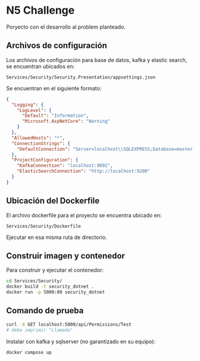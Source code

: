 # N5 Challenge

Poryecto con el desarrollo al problem planteado.

## Archivos de configuración
Los archivos de configuración para base de datos, kafka y elastic search, se encuentran ubicados en:

```
Services/Security/Security.Presentation/appsettings.json
```

Se encuentran en el siguiente formato:

```json
{
  "Logging": {
    "LogLevel": {
      "Default": "Information",
      "Microsoft.AspNetCore": "Warning"
    }
  },
  "AllowedHosts": "*",
  "ConnectionStrings": {
    "DefaultConnection": "Server=localhost\\SQLEXPRESS;Database=master;Trusted_Connection=True;TrustServerCertificate=True"
  },
  "ProjectConfiguration": {
    "KafkaConnection": "localhost:9092",
    "ElasticSearchConnection": "http://localhost:9200"
  }
}
```




## Ubicación del Dockerfile
El archivo dockerfile para el proyecto se encuentra ubicado en:

```
Services/Security/Dockerfile
```

Ejecutar en esa misma ruta de directorio.

## Construir imagen y contenedor
Para construir y ejecutar el contenedor:

```bash
cd Services/Security/
docker build -t security_dotnet .
docker run -p 5000:80 security_dotnet
```

## Comando de prueba

```bash
curl -X GET localhost:5000/api/Permissions/Test
# debe imprimir "Llamado"
```

Instalar con kafka y sqlserver (no garantizado en su equipo):

```bash
docker compose up
```